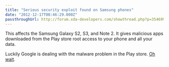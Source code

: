 ```yaml
---
title: "Serious security exploit found on Samsung phones"
date: "2012-12-17T08:46:29.000Z"
passthroughUrl: http://forum.xda-developers.com/showthread.php?p=35469999#post35469999
---
```


This affects the Samsung Galaxy S2, S3, and Note 2. It gives malicious apps downloaded from the Play store root access to your phone and all your data.

Luckily Google is dealing with the malware problem in the Play store. [Oh wait](http://thenextweb.com/google/2012/10/25/in-one-year-android-malware-up-580-23-of-the-top-500-on-google-play-deemed-high-risk/).